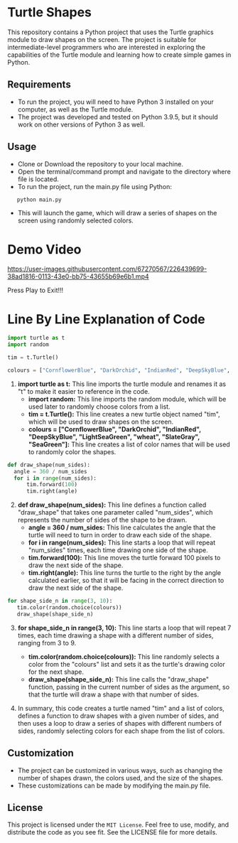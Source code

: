 # Turtle Shapes
 This repository contains a Python project that uses the Turtle graphics module to draw shapes on the screen. The project is suitable for intermediate-level 
 programmers who are interested in exploring the capabilities of the Turtle module and learning how to create simple games in Python.
 
## Requirements
   - To run the project, you will need to have Python 3 installed on your computer, as well as the Turtle module.
   - The project was developed and tested on Python 3.9.5, but it should work on other versions of Python 3 as well.
   
## Usage
 - Clone or Download the repository to your local machine.
 - Open the terminal/command prompt and navigate to the directory where file is located.
 - To run the project, run the main.py file using Python:
```cmd
   python main.py
```
 - This will launch the game, which will draw a series of shapes on the screen using randomly selected colors.
 
# Demo Video

https://user-images.githubusercontent.com/67270567/226439699-38ad1816-0113-43e0-bb75-43655b69e6b1.mp4

 Press Play to Exit!!!

# Line By Line Explanation of Code
```python
import turtle as t
import random

tim = t.Turtle()

colours = ["CornflowerBlue", "DarkOrchid", "IndianRed", "DeepSkyBlue", "LightSeaGreen", "wheat", "SlateGray", "SeaGreen"]
```
1.  **import turtle as t:** This line imports the turtle module and renames it as "t" to make it easier to reference in the code.
    - **import random:** This line imports the random module, which will be used later to randomly choose colors from a list.
    - **tim = t.Turtle():** This line creates a new turtle object named "tim", which will be used to draw shapes on the screen.
    - **colours = ["CornflowerBlue", "DarkOrchid", "IndianRed", "DeepSkyBlue", "LightSeaGreen", "wheat", "SlateGray", "SeaGreen"]:** This line creates a list of color names       that   will be used to randomly color the shapes.
  
  ```python
  def draw_shape(num_sides):
    angle = 360 / num_sides
    for i in range(num_sides):
        tim.forward(100)
        tim.right(angle)
  ```
  2. **def draw_shape(num_sides):** This line defines a function called "draw_shape" that takes one parameter called "num_sides", which represents the number of sides of the shape to be drawn.
     - **angle = 360 / num_sides:** This line calculates the angle that the turtle will need to turn in order to draw each side of the shape.
     - **for i in range(num_sides):** This line starts a loop that will repeat "num_sides" times, each time drawing one side of the shape.
     - **tim.forward(100):** This line moves the turtle forward 100 pixels to draw the next side of the shape.
     - **tim.right(angle):** This line turns the turtle to the right by the angle calculated earlier, so that it will be facing in the correct direction to draw the next side of the shape.
     
 ```python
 for shape_side_n in range(3, 10):
    tim.color(random.choice(colours))
    draw_shape(shape_side_n)
 ```   
 3. **for shape_side_n in range(3, 10):** This line starts a loop that will repeat 7 times, each time drawing a shape with a different number of sides,
          ranging from 3 to 9.
     - **tim.color(random.choice(colours)):** This line randomly selects a color from the "colours" list and sets it as the turtle's drawing color for the next shape.
     - **draw_shape(shape_side_n):** This line calls the "draw_shape" function, passing in the current number of sides as the argument, so that the turtle will draw a               shape with that number of sides.
     
4. In summary, this code creates a turtle named "tim" and a list of colors, defines a function to draw shapes with a given number of sides, and then uses a loop to draw    a series of shapes with different numbers of sides, randomly selecting colors for each shape from the list of colors.
     
     
## Customization
   - The project can be customized in various ways, such as changing the number of shapes drawn, the colors used, and the size of the shapes. 
   - These customizations can be    made by modifying the main.py file.
   
## License
   This project is licensed under the `MIT License`. Feel free to use, modify, and distribute the code as you see fit. See the LICENSE file for more details.     
